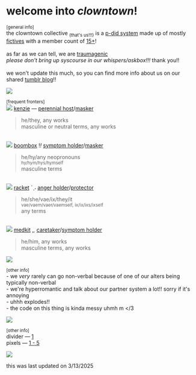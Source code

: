 # welcome into *clowntown*!
<sup>[general info]</sup>
<br>the clowntown collective <sub>(that's us!!!)</sub> is a [p-did system](https://pluralpedia.org/w/Partial_Dissociative_Identity_Disorder) made up of mostly [fictives](https://pluralpedia.org/w/Fictive) with a member count of [15+](https://www.tumblr.com/clowntown-sys/774258647373103104/to-be-pinned-post)!
<br><br>as far as we can tell, we are [traumagenic](https://pluralpedia.org/w/Traumagenic)
<br>*please don't bring up syscourse in our whispers/askbox!!!* thank you!!
<br><br>we won't update this much, so you can find more info about us on our shared [tumblr blog](https://www.tumblr.com/clowntown-sys)!!

<img src="https://64.media.tumblr.com/6e5430bbc5c883155a6310b4181d7287/803df223bef42c33-e5/s2048x3072/a857462b6c2545b7735b06735f192d42d7a1239c.pnj">

<sup>[frequent fronters]</sup>
<br>[<img src="https://pixels.crd.co/assets/images/gallery34/aa78b10e.gif?v=99d3974e">](https://pixels.crd.co/#pixels) [kenzie](https://www.tumblr.com/clowntown-sys) — [perennial host](https://pluralpedia.org/w/Perennial_Host)/[masker](https://pluralpedia.org/w/Masker)
> he/they, any works
<br> masculine or neutral terms, any works

<br>[<img src="https://pixels.crd.co/assets/images/gallery64/7381e99c.gif?v=99d3974e">](https://pixels.crd.co/#pixels) [boombox](https://rentry.co/bringbacksoundids) !*!* [symptom holder](https://pluralpedia.org/w/Symptom_Holder)/[masker](https://pluralpedia.org/w/Masker)
> he/hy/any neopronouns
<br> <sup>hy/hym/hys/hymself</sup>
<br> masculine terms

<br>[<img src="https://pixels.crd.co/assets/images/gallery34/8f128bc0.gif?v=99d3974e">](https://pixels.crd.co/#pixels) [racket](https://rentry.co/razoringrocketz) ˊˎ˗ [anger holder](https://pluralpedia.org/w/Anger_Holder)/[protector](https://pluralpedia.org/w/Protector)
> he/she/vae/ix/they/it
<br> <sup>vae/vaem/vaer/vaemself, ix/ix/ixs/ixself</sup>
<br> any terms

<br>[<img src="https://pixels.crd.co/assets/images/gallery22/86cba72e.gif?v=99d3974e">](https://pixels.crd.co/#pixels) [medkit](https://rentry.co/lostaidkit) ,*,* [caretaker](https://pluralpedia.org/w/Caretaker)/[symptom holder](https://pluralpedia.org/w/Symptom_Holder)
> he/him, any works
<br> masculine terms, any works

<img src="https://64.media.tumblr.com/6e5430bbc5c883155a6310b4181d7287/803df223bef42c33-e5/s2048x3072/a857462b6c2545b7735b06735f192d42d7a1239c.pnj">

<sup>[other info]</sup>
<br> - we <i>very</i> rarely can go non-verbal because of one of our alters being typically non-verbal
<br> - we're hyperromantic and talk about our partner system a lot!! sorry if it's annoying
<br> - uhhh explodes!!
<br> - the code on this thing is kinda messy uhmh m </3

<img src="https://64.media.tumblr.com/6e5430bbc5c883155a6310b4181d7287/803df223bef42c33-e5/s2048x3072/a857462b6c2545b7735b06735f192d42d7a1239c.pnj">

<sup>[other info]</sup>
<br> divider — [1](https://www.tumblr.com/strangergraphics/765530810893942784/moon-stars-themed-dividers-please-like-and)
<br> pixels — [1 - 5](https://pixels.crd.co/)

<img src="https://64.media.tumblr.com/6e5430bbc5c883155a6310b4181d7287/803df223bef42c33-e5/s2048x3072/a857462b6c2545b7735b06735f192d42d7a1239c.pnj">

this was last updated on 3/13/2025
